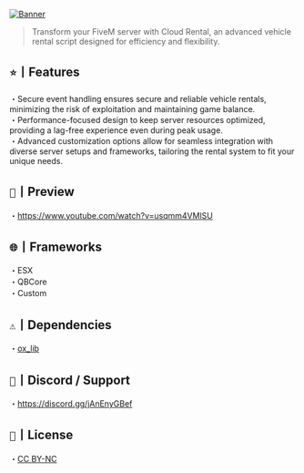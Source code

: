 [![Banner](https://i.imgur.com/Y123Git.png)](https://discord.gg/jAnEnyGBef)
> Transform your FiveM server with Cloud Rental, an advanced vehicle rental script designed for efficiency and flexibility.

## ` ⭐ `丨Features
・Secure event handling ensures secure and reliable vehicle rentals, minimizing the risk of exploitation and maintaining game balance.<br>・Performance-focused design to keep server resources optimized, providing a lag-free experience even during peak usage.<br>・Advanced customization options allow for seamless integration with diverse server setups and frameworks, tailoring the rental system to fit your unique needs.

## ` 📸 `丨Preview
・https://www.youtube.com/watch?v=usqmm4VMlSU

## ` 🌐 `丨Frameworks
・ESX<br>・QBCore<br>・Custom

## ` ⚠️ `丨Dependencies
・[ox_lib](https://github.com/overextended/ox_lib/releases/)

## ` 🔗 `丨Discord / Support
・https://discord.gg/jAnEnyGBef

## ` 📄 `丨License
・[CC BY-NC](https://creativecommons.org/licenses/by-nc/4.0/)
